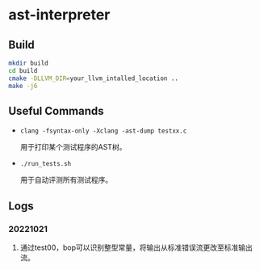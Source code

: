 # ast-interpreter

## Build
```sh
mkdir build
cd build
cmake -DLLVM_DIR=your_llvm_intalled_location ..
make -j6
```

## Useful Commands
- ```clang -fsyntax-only -Xclang -ast-dump testxx.c```

    用于打印某个测试程序的AST树。

- ```./run_tests.sh```

    用于自动评测所有测试程序。

## Logs
### 20221021
1. 通过test00，bop可以识别整型常量，将输出从标准错误流更改至标准输出流。